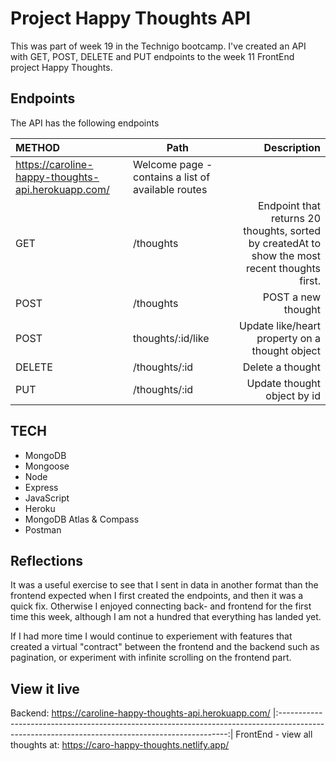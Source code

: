# Project Happy Thoughts API
This was part of week 19 in the Technigo bootcamp. I've created an API with GET, POST, DELETE and PUT endpoints to the week 11 FrontEnd project Happy Thoughts. 

## Endpoints
The API has the following endpoints 

| METHOD | Path                                      | Description                                                                            |
| :------|------------------------------------------ | --------------------------------------------------------------------------------------:|
| https://caroline-happy-thoughts-api.herokuapp.com/ | Welcome page - contains a list of available routes                                     |
| GET    | /thoughts                                 | Endpoint that returns 20 thoughts, sorted by createdAt to show the most recent thoughts first. |
| POST | /thoughts                                   | POST a new thought                                                                     |
| POST | thoughts/:id/like                           | Update like/heart property on a thought object                                         |
| DELETE | /thoughts/:id                             | Delete a thought                                                                       |
| PUT | /thoughts/:id                                | Update thought object by id                                                            |

## TECH
- MongoDB
- Mongoose
- Node
- Express
- JavaScript
- Heroku
- MongoDB Atlas & Compass
- Postman

## Reflections
It was a useful exercise to see that I sent in data in another format than the frontend expected when I first created the endpoints, and then it was a quick fix. Otherwise I enjoyed connecting back- and frontend for the first time this week, although I am not a hundred that everything has landed yet.

If I had more time I would continue to experiement with features that created a virtual "contract" between the frontend and the backend such as  pagination, or experiment with infinite scrolling on the frontend part. 

## View it live
Backend: https://caroline-happy-thoughts-api.herokuapp.com/
|:-----------------------------------------------------------------------------------------------------------------------------------------------:|
FrontEnd - view all thoughts at: https://caro-happy-thoughts.netlify.app/

